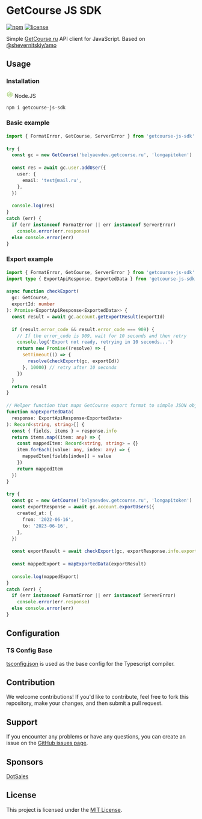 # GetCourse JS SDK

[![npm](https://img.shields.io/npm/v/getcourse-js-sdk?logo=npm&style=flat&labelColor=000)](https://www.npmjs.com/package/getcourse-js-sdk)
[![license](https://img.shields.io/github/license/belyaev-dev/getcourse-js-sdk?style=flat&labelColor=000)](https://github.com/belyaev-dev/getcourse-js-sdk/blob/main/LICENSE)

Simple [GetCourse.ru](http://getcourse.ru) API client for JavaScript.
Based on [@shevernitskiy/amo](https://github.com/shevernitskiy/amo)

## Usage

### Installation

<img height='18' src='https://raw.githubusercontent.com/PKief/vscode-material-icon-theme/main/icons/nodejs.svg'> Node.JS

```powershell
npm i getcourse-js-sdk
```

### Basic example

```ts
import { FormatError, GetCourse, ServerError } from 'getcourse-js-sdk'

try {
  const gc = new GetCourse('belyaevdev.getcourse.ru', 'longapitoken')

  const res = await gc.user.addUser({
    user: {
      email: 'test@mail.ru',
    },
  })

  console.log(res)
}
catch (err) {
  if (err instanceof FormatError || err instanceof ServerError)
    console.error(err.response)
  else console.error(err)
}
```

### Export example

```ts
import { FormatError, GetCourse, ServerError } from 'getcourse-js-sdk'
import type { ExportApiResponse, ExportedData } from 'getcourse-js-sdk'

async function checkExport(
  gc: GetCourse,
  exportId: number
): Promise<ExportApiResponse<ExportedData>> {
  const result = await gc.account.getExportResult(exportId)

  if (result.error_code && result.error_code === 909) {
    // If the error_code is 909, wait for 10 seconds and then retry
    console.log('Export not ready, retrying in 10 seconds...')
    return new Promise((resolve) => {
      setTimeout(() => {
        resolve(checkExport(gc, exportId))
      }, 10000) // retry after 10 seconds
    })
  }
  return result
}

// Helper function that maps GetCourse export format to simple JSON object
function mapExportedData(
  response: ExportApiResponse<ExportedData>
): Record<string, string>[] {
  const { fields, items } = response.info
  return items.map((item: any) => {
    const mappedItem: Record<string, string> = {}
    item.forEach((value: any, index: any) => {
      mappedItem[fields[index]] = value
    })
    return mappedItem
  })
}

try {
  const gc = new GetCourse('belyaevdev.getcourse.ru', 'longapitoken')
  const exportResponse = await gc.account.exportUsers({
    created_at: {
      from: '2022-06-16',
      to: '2023-06-16',
    },
  })

  const exportResult = await checkExport(gc, exportResponse.info.export_id)

  const mappedExport = mapExportedData(exportResult)

  console.log(mappedExport)
}
catch (err) {
  if (err instanceof FormatError || err instanceof ServerError)
    console.error(err.response)
  else console.error(err)
}
```

## Configuration

### TS Config Base

[tsconfig.json](https://github.com/tsconfig/bases/tree/main/bases) is used as the base config for the Typescript compiler.

## Contribution

We welcome contributions! If you'd like to contribute, feel free to fork this repository, make your changes, and then submit a pull request.

## Support

If you encounter any problems or have any questions, you can create an issue on the [GitHub issues page](https://github.com/belyaev-dev/getcourse-js-sdk/issues).

## Sponsors

[DotSales](https://dotsales.ru)

## License

This project is licensed under the [MIT License](LICENSE).
